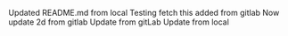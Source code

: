 Updated README.md from local
Testing fetch this added from gitlab
Now update 2d from gitlab 
Update from gitLab
Update from local
